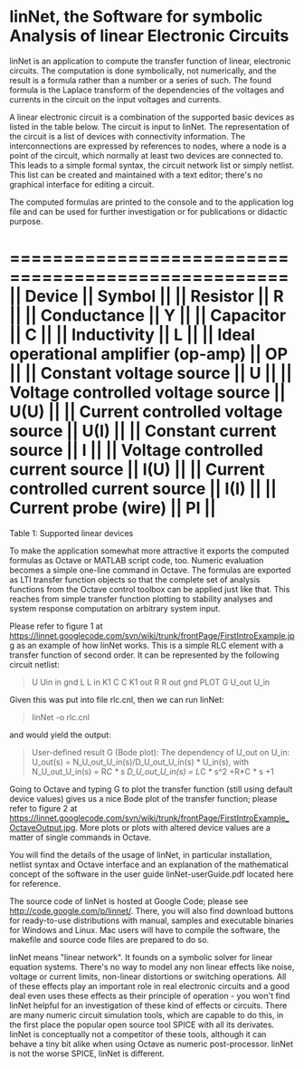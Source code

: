 linNet, the Software for symbolic Analysis of linear Electronic Circuits
========================================================================

linNet is an application to compute the transfer function of linear,
electronic circuits. The computation is done symbolically, not
numerically, and the result is a formula rather than a number or a series
of such. The found formula is the Laplace transform of the dependencies of
the voltages and currents in the circuit on the input voltages and
currents.

A linear electronic circuit is a combination of the supported basic
devices as listed in the table below. The circuit is input to linNet. The
representation of the circuit is a list of devices with connectivity
information. The interconnections are expressed by references to nodes,
where a node is a point of the circuit, which normally at least two
devices are connected to. This leads to a simple formal syntax, the
circuit network list or simply netlist. This list can be created and
maintained with a text editor; there's no graphical interface for editing
a circuit.

The computed formulas are printed to the console and to the application
log file and can be used for further investigation or for publications or
didactic purpose.

====================================================
|| Device                               || Symbol ||
|| Resistor                             || R      ||
|| Conductance                          || Y      ||
|| Capacitor                            || C      ||
|| Inductivity                          || L      ||
|| Ideal operational amplifier (op-amp) || OP     ||
|| Constant voltage source              || U      ||
|| Voltage controlled voltage source    || U(U)   ||
|| Current controlled voltage source    || U(I)   ||
|| Constant current source              || I      ||
|| Voltage controlled current source    || I(U)   ||
|| Current controlled current source    || I(I)   ||
|| Current probe (wire)                 || PI     ||
====================================================

Table 1: Supported linear devices

To make the application somewhat more attractive it exports the computed
formulas as Octave or MATLAB script code, too. Numeric evaluation becomes
a simple one-line command in Octave. The formulas are exported as LTI
transfer function objects so that the complete set of analysis functions
from the Octave control toolbox can be applied just like that. This
reaches from simple transfer function plotting to stability analyses and
system response computation on arbitrary system input.

Please refer to figure 1 at
<https://linnet.googlecode.com/svn/wiki/trunk/frontPage/FirstIntroExample.jpg>
as an example of how linNet works. This is a simple RLC element with a
transfer function of second order. It can be represented by the following
circuit netlist:

> U Uin in  gnd
> L L   in  K1
> C C   K1  out
> R R   out gnd
> PLOT G U_out U_in

Given this was put into file rlc.cnl, then we can run linNet:

> linNet -o rlc.cnl

and would yield the output:

> User-defined result G (Bode plot):
> The dependency of U_out on U_in:
>   U_out(s) = N_U_out_U_in(s)/D_U_out_U_in(s) * U_in(s), with
>     N_U_out_U_in(s) = R*C * s
>     D_U_out_U_in(s) = L*C * s^2
>                       +R*C * s
>                       +1

Going to Octave and typing G to plot the transfer function (still using
default device values) gives us a nice Bode plot of the transfer function;
please refer to figure 2 at
<https://linnet.googlecode.com/svn/wiki/trunk/frontPage/FirstIntroExample_OctaveOutput.jpg>.
More plots or plots with altered device values are a matter of single
commands in Octave.

You will find the details of the usage of linNet, in particular
installation, netlist syntax and Octave interface and an explanation of
the mathematical concept of the software in the user guide
linNet-userGuide.pdf located here for reference.

The source code of linNet is hosted at Google Code; please see
<http://code.google.com/p/linnet/>. There, you will also find download
buttons for ready-to-use distributions with manual, samples and executable
binaries for Windows and Linux. Mac users will have to compile the
software, the makefile and source code files are prepared to do so.

linNet means "linear network". It founds on a symbolic solver for
linear equation systems. There's no way to model any non linear effects
like noise, voltage or current limits, non-linear distortions or switching
operations. All of these effects play an important role in real electronic
circuits and a good deal even uses these effects as their principle of
operation - you won't find linNet helpful for an investigation of
these kind of effects or circuits. There are many numeric circuit
simulation tools, which are capable to do this, in the first place the
popular open source tool SPICE with all its derivates. linNet is
conceptually not a competitor of these tools, although it can behave a
tiny bit alike when using Octave as numeric post-processor. linNet is
not the worse SPICE, linNet is different.

